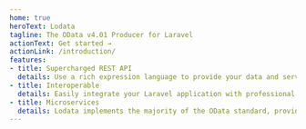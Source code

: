 ```yaml
---
home: true
heroText: Lodata
tagline: The OData v4.01 Producer for Laravel
actionText: Get started →
actionLink: /introduction/
features:
- title: Supercharged REST API
  details: Use a rich expression language to provide your data and services through a REST API with built-in filtering, pagination and searching.
- title: Interoperable
  details: Easily integrate your Laravel application with professional third-party software from Microsoft, SalesForce, SAP and a variety of open source packages.
- title: Microservices
  details: Lodata implements the majority of the OData standard, providing out-of-the-box interoperability with a wide range of third party consumers.
---
```

